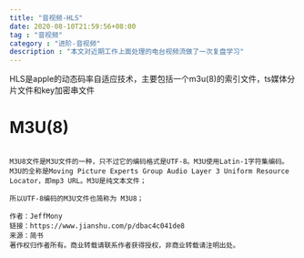 ```yaml
---
title: "音视频-HLS"
date: 2020-08-10T21:59:56+08:00
tag : "音视频"
category : "进阶-音视频"
description : "本文对近期工作上面处理的电台视频流做了一次复盘学习"
---
```


HLS是apple的动态码率自适应技术，主要包括一个m3u(8)的索引文件，ts媒体分片文件和key加密串文件

# M3U(8)

```

M3U8文件是M3U文件的一种，只不过它的编码格式是UTF-8。M3U使用Latin-1字符集编码。M3U的全称是Moving Picture Experts Group Audio Layer 3 Uniform Resource Locator，即mp3 URL。M3U是纯文本文件；

所以UTF-8编码的M3U文件也简称为 M3U8；

作者：JeffMony
链接：https://www.jianshu.com/p/dbac4c041de8
来源：简书
著作权归作者所有。商业转载请联系作者获得授权，非商业转载请注明出处。
```

 